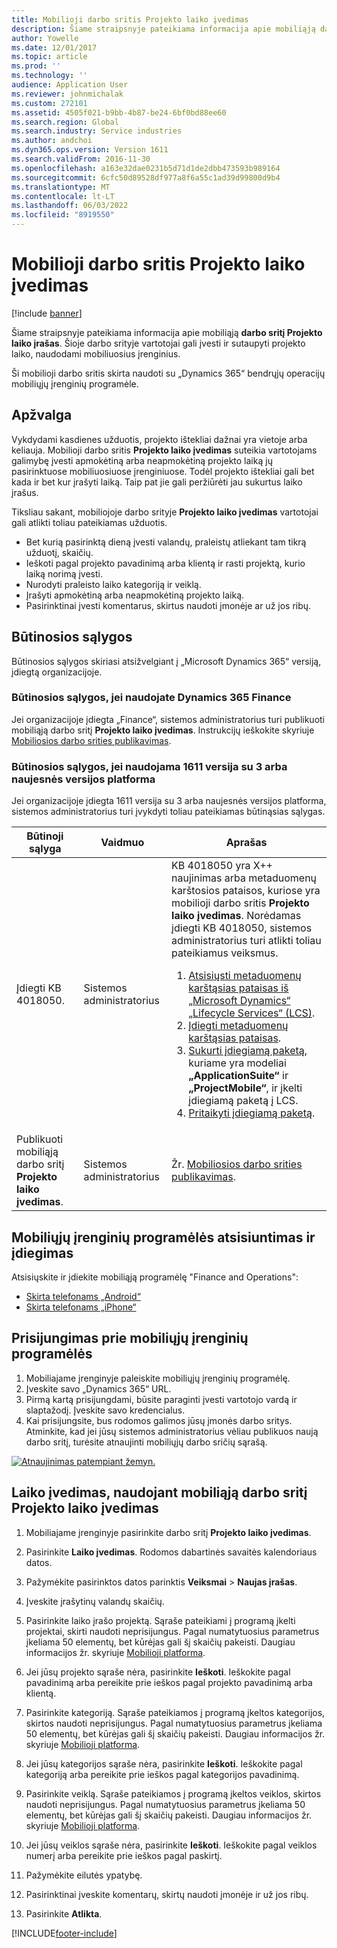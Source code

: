 ```yaml
---
title: Mobilioji darbo sritis Projekto laiko įvedimas
description: Šiame straipsnyje pateikiama informacija apie mobiliąją darbo sritį Projekto laiko įrašas. Šioje darbo srityje vartotojai gali įvesti ir sutaupyti projekto laiko, naudodami mobiliuosius įrenginius.
author: Yowelle
ms.date: 12/01/2017
ms.topic: article
ms.prod: ''
ms.technology: ''
audience: Application User
ms.reviewer: johnmichalak
ms.custom: 272101
ms.assetid: 4505f021-b9bb-4b87-be24-6bf0bd88ee60
ms.search.region: Global
ms.search.industry: Service industries
ms.author: andchoi
ms.dyn365.ops.version: Version 1611
ms.search.validFrom: 2016-11-30
ms.openlocfilehash: a163e32dae0231b5d71d1de2dbb473593b989164
ms.sourcegitcommit: 6cfc50d89528df977a8f6a55c1ad39d99800d9b4
ms.translationtype: MT
ms.contentlocale: lt-LT
ms.lasthandoff: 06/03/2022
ms.locfileid: "8919550"
---
```

# <a name="project-time-entry-mobile-workspace"></a>Mobilioji darbo sritis Projekto laiko įvedimas

[!include [banner](../includes/banner.md)]

Šiame straipsnyje pateikiama informacija apie mobiliąją **darbo sritį Projekto laiko įrašas**. Šioje darbo srityje vartotojai gali įvesti ir sutaupyti projekto laiko, naudodami mobiliuosius įrenginius.

Ši mobilioji darbo sritis skirta naudoti su „Dynamics 365“ bendrųjų operacijų mobiliųjų įrenginių programėle. 

## <a name="overview"></a>Apžvalga
Vykdydami kasdienes užduotis, projekto ištekliai dažnai yra vietoje arba keliauja. Mobilioji darbo sritis **Projekto laiko įvedimas** suteikia vartotojams galimybę įvesti apmokėtiną arba neapmokėtiną projekto laiką jų pasirinktuose mobiliuosiuose įrenginiuose. Todėl projekto ištekliai gali bet kada ir bet kur įrašyti laiką. Taip pat jie gali peržiūrėti jau sukurtus laiko įrašus. 

Tiksliau sakant, mobiliojoje darbo srityje **Projekto laiko įvedimas** vartotojai gali atlikti toliau pateikiamas užduotis.

-   Bet kurią pasirinktą dieną įvesti valandų, praleistų atliekant tam tikrą užduotį, skaičių.
-   Ieškoti pagal projekto pavadinimą arba klientą ir rasti projektą, kurio laiką norimą įvesti.
-   Nurodyti praleisto laiko kategoriją ir veiklą.
-   Įrašyti apmokėtiną arba neapmokėtiną projekto laiką.
-   Pasirinktinai įvesti komentarus, skirtus naudoti įmonėje ar už jos ribų.

## <a name="prerequisites"></a>Būtinosios sąlygos
Būtinosios sąlygos skiriasi atsižvelgiant į „Microsoft Dynamics 365“ versiją, įdiegtą organizacijoje.

### <a name="prerequisites-if-you-use-dynamics-365-finance"></a>Būtinosios sąlygos, jei naudojate Dynamics 365 Finance
Jei organizacijoje įdiegta „Finance“, sistemos administratorius turi publikuoti mobiliąją darbo sritį **Projekto laiko įvedimas**. Instrukcijų ieškokite skyriuje [Mobiliosios darbo srities publikavimas](/dynamics365/fin-ops-core/dev-itpro/mobile-apps/publish-mobile-workspace).

### <a name="prerequisites-if-you-use-version-1611-with-platform-update-3-or-later"></a>Būtinosios sąlygos, jei naudojama 1611 versija su 3 arba naujesnės versijos platforma
Jei organizacijoje įdiegta 1611 versija su 3 arba naujesnės versijos platforma, sistemos administratorius turi įvykdyti toliau pateikiamas būtinąsias sąlygas. 

<table>
<thead>
<tr class="header">
<th>Būtinoji sąlyga</th>
<th>Vaidmuo</th>
<th>Aprašas</th>
</tr>
</thead>
<tbody>
<tr class="odd">

<td>Įdiegti KB 4018050.</td>
<td>Sistemos administratorius</td>
<td>KB 4018050 yra X++ naujinimas arba metaduomenų karštosios pataisos, kuriose yra mobilioji darbo sritis <strong>Projekto laiko įvedimas</strong>. Norėdamas įdiegti KB 4018050, sistemos administratorius turi atlikti toliau pateikiamus veiksmus.
<ol>
<li><a href="/dynamics365/fin-ops-core/dev-itpro/migration-upgrade/download-hotfix-lcs">Atsisiųsti metaduomenų karštąsias pataisas iš „Microsoft Dynamics“ „Lifecycle Services“ (LCS)</a>.</li>
<li><a href="/dynamics365/fin-ops-core/dev-itpro/migration-upgrade/install-metadata-hotfix-package">Įdiegti metaduomenų karštąsias pataisas</a>.</li>
<li><a href="/dynamics365/fin-ops-core/dev-itpro/deployment/create-apply-deployable-package">Sukurti įdiegiamą paketą,</a> kuriame yra modeliai <strong>„ApplicationSuite“</strong> ir <strong>„ProjectMobile“</strong>, ir įkelti įdiegiamą paketą į LCS.</li>
<li><a href="/dynamics365/fin-ops-core/dev-itpro/deployment/apply-deployable-package-system">Pritaikyti įdiegiamą paketą</a>.</li>

</ol></td>
</tr>
<tr class="even">
<td>Publikuoti mobiliąją darbo sritį <strong>Projekto laiko įvedimas</strong>.</td>
<td>Sistemos administratorius</td>
<td>Žr. <a href="/dynamics365/fin-ops-core/dev-itpro/mobile-apps/publish-mobile-workspace">Mobiliosios darbo srities publikavimas</a>.</td>
</tr>
</tbody>
</table>

## <a name="download-and-install-the-mobile-app"></a>Mobiliųjų įrenginių programėlės atsisiuntimas ir įdiegimas

Atsisiųskite ir įdiekite mobiliąją programėlę "Finance and Operations":

-   [Skirta telefonams „Android“](https://go.microsoft.com/fwlink/?linkid=850662)
-   [Skirta telefonams „iPhone“](https://go.microsoft.com/fwlink/?linkid=850663)

## <a name="sign-in-to-the-mobile-app"></a>Prisijungimas prie mobiliųjų įrenginių programėlės
1.  Mobiliajame įrenginyje paleiskite mobiliųjų įrenginių programėlę.
2.  Įveskite savo „Dynamics 365“ URL.
3.  Pirmą kartą prisijungdami, būsite paraginti įvesti vartotojo vardą ir slaptažodį. Įveskite savo kredencialus.
4.  Kai prisijungsite, bus rodomos galimos jūsų įmonės darbo sritys. Atminkite, kad jei jūsų sistemos administratorius vėliau publikuos naują darbo sritį, turėsite atnaujinti mobiliųjų darbo sričių sąrašą.

[![Atnaujinimas patempiant žemyn.](./media/pull-to-refresh-list-of-workspaces-183x300.png)](./media/pull-to-refresh-list-of-workspaces.png)

## <a name="enter-time-by-using-the-project-time-entry-mobile-workspace"></a>Laiko įvedimas, naudojant mobiliąją darbo sritį Projekto laiko įvedimas
1.  Mobiliajame įrenginyje pasirinkite darbo sritį **Projekto laiko įvedimas**.
2.  Pasirinkite **Laiko įvedimas**. Rodomos dabartinės savaitės kalendoriaus datos.
3.  Pažymėkite pasirinktos datos parinktis **Veiksmai** &gt; **Naujas įrašas**.
4.  Įveskite įrašytinų valandų skaičių.
5.  Pasirinkite laiko įrašo projektą. Sąraše pateikiami į programą įkelti projektai, skirti naudoti neprisijungus. Pagal numatytuosius parametrus įkeliama 50 elementų, bet kūrėjas gali šį skaičių pakeisti. Daugiau informacijos žr. skyriuje [Mobilioji platforma](/dynamics365/fin-ops-core/dev-itpro/mobile-apps/mobile-app-home-page).
6.  Jei jūsų projekto sąraše nėra, pasirinkite **Ieškoti**. Ieškokite pagal pavadinimą arba pereikite prie ieškos pagal projekto pavadinimą arba klientą.
7.  Pasirinkite kategoriją.  Sąraše pateikiamos į programą įkeltos kategorijos, skirtos naudoti neprisijungus. Pagal numatytuosius parametrus įkeliama 50 elementų, bet kūrėjas gali šį skaičių pakeisti. Daugiau informacijos žr. skyriuje [Mobilioji platforma](/dynamics365/fin-ops-core/dev-itpro/mobile-apps/mobile-app-home-page).
8.  Jei jūsų kategorijos sąraše nėra, pasirinkite **Ieškoti**. Ieškokite pagal kategoriją arba pereikite prie ieškos pagal kategorijos pavadinimą.
9.  Pasirinkite veiklą. Sąraše pateikiamos į programą įkeltos veiklos, skirtos naudoti neprisijungus. Pagal numatytuosius parametrus įkeliama 50 elementų, bet kūrėjas gali šį skaičių pakeisti. Daugiau informacijos žr. skyriuje [Mobilioji platforma](/dynamics365/fin-ops-core/dev-itpro/mobile-apps/mobile-app-home-page).
10. Jei jūsų veiklos sąraše nėra, pasirinkite **Ieškoti**. Ieškokite pagal veiklos numerį arba pereikite prie ieškos pagal paskirtį.

11. Pažymėkite eilutės ypatybę.
12. Pasirinktinai įveskite komentarų, skirtų naudoti įmonėje ir už jos ribų.
13. Pasirinkite **Atlikta**.


[!INCLUDE[footer-include](../includes/footer-banner.md)]
